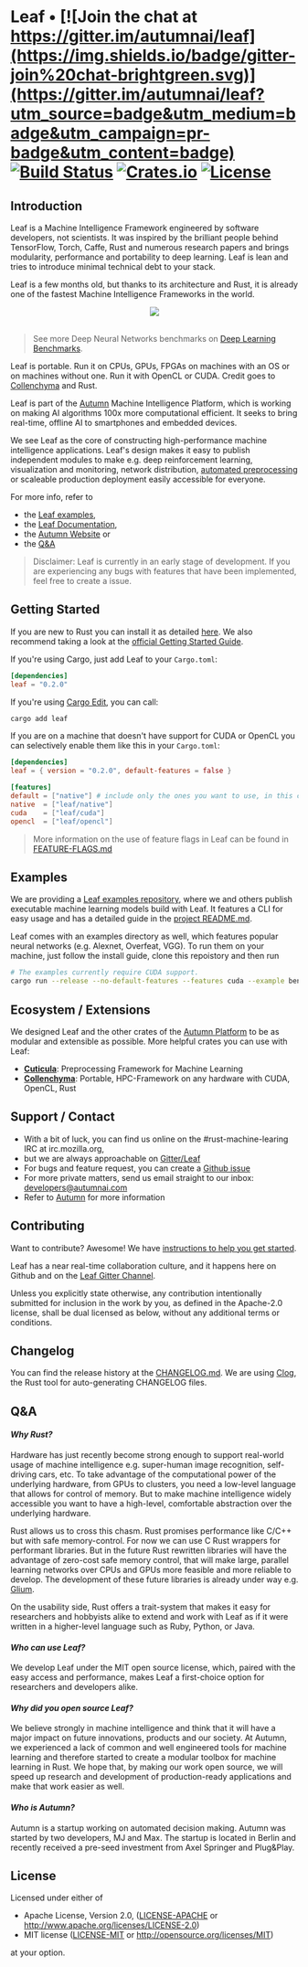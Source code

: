 # Leaf • [![Join the chat at https://gitter.im/autumnai/leaf](https://img.shields.io/badge/gitter-join%20chat-brightgreen.svg)](https://gitter.im/autumnai/leaf?utm_source=badge&utm_medium=badge&utm_campaign=pr-badge&utm_content=badge) [![Build Status](https://travis-ci.org/autumnai/leaf.svg?branch=master)](https://travis-ci.org/autumnai/leaf) [![Crates.io](http://meritbadge.herokuapp.com/leaf)](https://crates.io/crates/leaf) [![License](https://img.shields.io/crates/l/leaf.svg)](LICENSE)

## Introduction

Leaf is a Machine Intelligence Framework engineered by software developers, not
scientists. It was inspired by the brilliant people behind TensorFlow, Torch,
Caffe, Rust and numerous research papers and brings modularity, performance and
portability to deep learning. Leaf is lean and tries to introduce minimal
technical debt to your stack.

Leaf is a few months old, but thanks to its architecture and Rust, it is already one of
the fastest Machine Intelligence Frameworks in the world.

<div align="center">
  <img src="http://autumnai.com/images/autumn_leaf_benchmarks_alexnet.png"><br><br>
</div>

> See more Deep Neural Networks benchmarks on [Deep Learning Benchmarks][deep-learning-benchmarks-website].

Leaf is portable. Run it on CPUs, GPUs, FPGAs on machines with an OS or on
machines without one. Run it with OpenCL or CUDA. Credit goes to
[Collenchyma][collenchyma] and Rust.

Leaf is part of the [Autumn][autumn] Machine Intelligence Platform, which is
working on making AI algorithms 100x more computational efficient. It seeks to bring
real-time, offline AI to smartphones and embedded devices.

We see Leaf as the core of constructing high-performance machine intelligence
applications. Leaf's design makes it easy to publish independent modules to make
e.g. deep reinforcement learning, visualization and monitoring, network
distribution, [automated preprocessing][cuticula] or scaleable production
deployment easily accessible for everyone.

For more info, refer to
* the [Leaf examples][leaf-examples],
* the [Leaf Documentation][documentation],
* the [Autumn Website][autumn] or
* the [Q&A](#qa)

[caffe]: https://github.com/BVLC/caffe
[rust]: https://www.rust-lang.org/
[autumn]: http://autumnai.com
[tensorflow]: https://github.com/tensorflow/tensorflow
[benchmarks]: #benchmarks
[leaf-examples]: #examples
[deep-learning-benchmarks-website]: http://autumnai.com/deep-learning-benchmarks
[documentation]: http://autumnai.github.io/leaf

> Disclaimer: Leaf is currently in an early stage of development.
> If you are experiencing any bugs with features that have been
> implemented, feel free to create a issue.

## Getting Started

If you are new to Rust you can install it as detailed [here][rust_download].
We also recommend taking a look at the [official Getting Started Guide][rust_getting_started].

If you're using Cargo, just add Leaf to your `Cargo.toml`:

```toml
[dependencies]
leaf = "0.2.0"
```

If you're using [Cargo Edit][cargo-edit], you can
call:

```bash
cargo add leaf
```
[rust_download]: https://www.rust-lang.org/downloads.html
[rust_getting_started]: https://doc.rust-lang.org/book/getting-started.html
[cargo-edit]: https://github.com/killercup/cargo-edit

If you are on a machine that doesn't have support for CUDA or OpenCL you
can selectively enable them like this in your `Cargo.toml`:

```toml
[dependencies]
leaf = { version = "0.2.0", default-features = false }

[features]
default = ["native"] # include only the ones you want to use, in this case "native"
native  = ["leaf/native"]
cuda    = ["leaf/cuda"]
opencl  = ["leaf/opencl"]
```

> More information on the use of feature flags in Leaf can be found in [FEATURE-FLAGS.md](./FEATURE-FLAGS.md)


## Examples

We are providing a [Leaf examples repository][leaf-examples], where we and
others publish executable machine learning models build with Leaf. It features
a CLI for easy usage and has a detailed guide in the [project
README.md][leaf-examples].

Leaf comes with an examples directory as well, which features popular neural
networks (e.g. Alexnet, Overfeat, VGG). To run them on your machine, just follow
the install guide, clone this repoistory and then run

```bash
# The examples currently require CUDA support.
cargo run --release --no-default-features --features cuda --example benchmarks alexnet
```

[leaf-examples]: https://github.com/autumnai/leaf-examples

## Ecosystem / Extensions

We designed Leaf and the other crates of the [Autumn Platform][autumn] to be as modular
and extensible as possible. More helpful crates you can use with Leaf:

- [**Cuticula**][cuticula]: Preprocessing Framework for Machine Learning
- [**Collenchyma**][collenchyma]: Portable, HPC-Framework on any hardware with CUDA, OpenCL, Rust

[cuticula]: https://github.com/autumnai/cuticula
[collenchyma]: https://github.com/autumnai/collenchyma

## Support / Contact

- With a bit of luck, you can find us online on the #rust-machine-learing IRC at irc.mozilla.org,
- but we are always approachable on [Gitter/Leaf][gitter-leaf]
- For bugs and feature request, you can create a [Github issue][leaf-issue]
- For more private matters, send us email straight to our inbox: developers@autumnai.com
- Refer to [Autumn][autumn] for more information

[leaf-issue]: https://github.com/autumnai/leaf/issues

## Contributing

Want to contribute? Awesome! We have [instructions to help you get started][contributing].

Leaf has a near real-time collaboration culture, and it happens here on Github and
on the [Leaf Gitter Channel][gitter-leaf].

Unless you explicitly state otherwise, any contribution intentionally submitted for inclusion in the work by you, as defined in the Apache-2.0
license, shall be dual licensed as below, without any additional terms or
conditions.

[contributing]: CONTRIBUTING.md
[gitter-leaf]: https://gitter.im/autumnai/leaf
[mj]: https://twitter.com/mjhirn
[hobofan]: https://twitter.com/hobofan
[irc]: https://chat.mibbit.com/?server=irc.mozilla.org&channel=%23rust-machine-learning

## Changelog

You can find the release history at the [CHANGELOG.md][changelog]. We are using [Clog][clog], the Rust tool for auto-generating CHANGELOG files.

[changelog]: CHANGELOG.md
[Clog]: https://github.com/clog-tool/clog-cli

## Q&A

#### _Why Rust?_

Hardware has just recently become strong enough to support real-world
usage of machine intelligence e.g. super-human image recognition, self-driving
cars, etc. To take advantage of the computational power of the underlying
hardware, from GPUs to clusters, you need a low-level language that allows for
control of memory. But to make machine intelligence widely accessible you want
to have a high-level, comfortable abstraction over the underlying hardware.

Rust allows us to cross this chasm.
Rust promises performance like C/C++ but with safe memory-control. For now we
can use C Rust wrappers for performant libraries. But in the future Rust
rewritten libraries will have the advantage of zero-cost safe memory control,
that will make large, parallel learning networks over CPUs and GPUs more
feasible and more reliable to develop. The development of these future libraries
is already under way e.g. [Glium][glium].

On the usability side, Rust offers a trait-system that makes it easy for
researchers and hobbyists alike to extend and work with Leaf as if it were
written in a higher-level language such as Ruby, Python, or Java.

#### _Who can use Leaf?_

We develop Leaf under the MIT open source license, which, paired with the easy
access and performance, makes Leaf a first-choice option for researchers and
developers alike.

#### _Why did you open source Leaf?_

We believe strongly in machine intelligence and think that it will have a major
impact on future innovations, products and our society. At Autumn, we experienced
a lack of common and well engineered tools for machine learning and therefore
started to create a modular toolbox for machine learning in Rust. We hope that,
by making our work open source, we will speed up research and development of
production-ready applications and make that work easier as well.

#### _Who is Autumn?_

Autumn is a startup working on automated decision making. Autumn was started by
two developers, MJ and Max. The startup is located in Berlin and recently
received a pre-seed investment from Axel Springer and Plug&Play.

[glium]: https://github.com/tomaka/glium

## License

Licensed under either of

 * Apache License, Version 2.0, ([LICENSE-APACHE](LICENSE-APACHE) or http://www.apache.org/licenses/LICENSE-2.0)
 * MIT license ([LICENSE-MIT](LICENSE-MIT) or http://opensource.org/licenses/MIT)

at your option.
